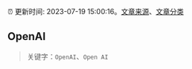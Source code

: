 :alarm_clock: 更新时间: 2023-07-19 15:00:16。[文章来源](/README.md)、[文章分类](/TAGS.md)

## OpenAI


> 关键字：`OpenAI`、`Open AI`



